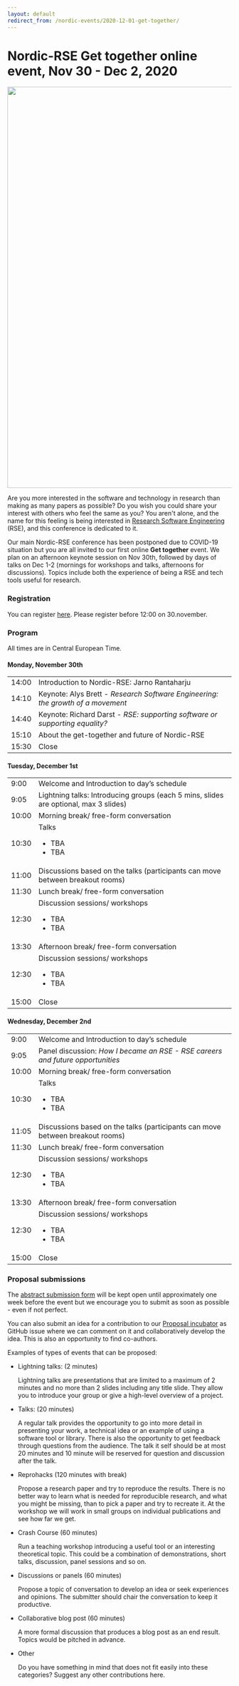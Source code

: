 ```yaml
---
layout: default
redirect_from: /nordic-events/2020-12-01-get-together/
---
```


# Nordic-RSE Get together online event, Nov 30 - Dec 2, 2020

<img src="https://raw.githubusercontent.com/nordic-rse/nordic-rse-materials/main/graphics/www/NordicRSE_GetTogetherNovDec2020_TwitterCard.png" style="width: 900px">

Are you more interested in the software and technology in research than
making as many papers as possible? Do you wish you could share your
interest with others who feel the same as you? You aren't alone, and
the name for this feeling is being interested in [Research Software
Engineering](https://www.software.ac.uk/blog/2016-08-17-not-so-brief-history-research-software-engineers-0)
(RSE), and this conference is dedicated to it.

Our main Nordic-RSE conference has been postponed due to COVID-19 situation but you are all invited to our first
online **Get together** event.  We plan on an afternoon keynote
session on Nov 30th, followed by days of talks on Dec 1-2 (mornings
for workshops and talks, afternoons for discussions). Topics include
both the experience of being a RSE and tech tools useful for research.


### Registration

You can register [here](https://indico.neic.no/event/146/).
Please register before 12:00 on 30.november.


### Program

All times are in Central European Time.


#### Monday, November 30th

<table class="table">
  <tbody>
    <tr class="table-info">
      <td style="width: 10%">14:00</td>
      <td>Introduction to Nordic-RSE: Jarno Rantaharju</td>
    </tr>
    <tr class="table-primary">
      <td>14:10</td>
      <td>Keynote: Alys Brett - <i>Research Software Engineering: the growth of a movement</i></td>
    </tr>
    <tr class="table-primary">
      <td>14:40</td>
      <td>Keynote: Richard Darst - <i>RSE: supporting software or supporting equality?</i></td>
    </tr>
    <tr class="table-info">
      <td>15:10</td>
      <td>About the get-together and future of Nordic-RSE</td>
    </tr>
    <tr>
      <td>15:30</td>
      <td>Close</td>
    </tr>
  </tbody>
</table>


#### Tuesday, December 1st

<table class="table">
  <tbody>
    <tr>
      <td style="width: 10%">9:00</td>
      <td>Welcome and Introduction to day’s schedule</td>
    </tr>
    <tr class="table-info">
      <td>9:05</td>
      <td>Lightning talks: Introducing groups (each 5 mins, slides are optional, max 3 slides)</td>
    </tr>
    <tr>
      <td>10:00</td>
      <td>Morning break/ free-form conversation</td>
    </tr>
    <tr class="table-info">
      <td>10:30</td>
      <td>
	    Talks
	    <ul>
	      <li>TBA</li>
	      <li>TBA</li>
	    </ul>
	  </td>
    </tr>
    <tr class="table-warning">
      <td>11:00</td>
      <td>Discussions based on the talks (participants can move between breakout rooms)</td>
    </tr>
    <tr>
      <td>11:30</td>
      <td>Lunch break/ free-form conversation</td>
    </tr>
    <tr class="table-warning">
      <td>12:30</td>
      <td>
	    Discussion sessions/ workshops
	    <ul>
	      <li>TBA</li>
	      <li>TBA</li>
	    </ul>
	  </td>
    </tr>
    <tr>
      <td>13:30</td>
      <td>Afternoon break/ free-form conversation</td>
    </tr>
    <tr class="table-warning">
      <td>12:30</td>
      <td>
	    Discussion sessions/ workshops
	    <ul>
	      <li>TBA</li>
	      <li>TBA</li>
	    </ul>
	  </td>
    </tr>
    <tr>
      <td>15:00</td>
      <td>Close</td>
    </tr>
  </tbody>
</table>


#### Wednesday, December 2nd

<table class="table">
  <tbody>
    <tr>
      <td style="width: 10%">9:00</td>
      <td>Welcome and Introduction to day’s schedule</td>
    </tr>
    <tr class="table-info">
      <td>9:05</td>
      <td>Panel discussion: <i>How I became an RSE - RSE careers and future opportunities</i></td>
    </tr>
    <tr>
      <td>10:00</td>
      <td>Morning break/ free-form conversation</td>
    </tr>
    <tr class="table-info">
      <td>10:30</td>
      <td>
	    Talks
	    <ul>
	      <li>TBA</li>
	      <li>TBA</li>
	    </ul>
	  </td>
    </tr>
    <tr class="table-warning">
      <td>11:05</td>
      <td>Discussions based on the talks (participants can move between breakout rooms)</td>
    </tr>
    <tr>
      <td>11:30</td>
      <td>Lunch break/ free-form conversation</td>
    </tr>
    <tr class="table-warning">
      <td>12:30</td>
      <td>
	    Discussion sessions/ workshops
	    <ul>
	      <li>TBA</li>
	      <li>TBA</li>
	    </ul>
	  </td>
    </tr>
    <tr>
      <td>13:30</td>
      <td>Afternoon break/ free-form conversation</td>
    </tr>
    <tr class="table-warning">
      <td>12:30</td>
      <td>
	    Discussion sessions/ workshops
	    <ul>
	      <li>TBA</li>
	      <li>TBA</li>
	    </ul>
	  </td>
    </tr>
    <tr>
      <td>15:00</td>
      <td>Close</td>
    </tr>
  </tbody>
</table>


### Proposal submissions

The [abstract submission form](https://indico.neic.no/event/146/) will
be kept open until approximately one week before the event but we encourage
you to submit as soon as possible - even if not perfect.

You can also submit an idea for a contribution to our
[Proposal incubator](https://github.com/nordic-rse/meetups/issues)
as GitHub issue where we can comment on it and collaboratively develop the
idea. This is also an opportunity to find co-authors.

Examples of types of events that can be proposed:

* Lightning talks: (2 minutes)

  Lightning talks are presentations that are limited to a maximum of 2 minutes and no more than 2 slides including
  any title slide. They allow you to introduce your group or give a high-level overview of a project.

* Talks: (20 minutes)

  A regular talk provides the opportunity to go into more detail in presenting your work, a technical idea
  or an example of using a software tool or library. There is also the opportunity to get feedback through
  questions from the audience. The talk it self should be at most 20 minutes and 10 minute will be reserved for
  question and discussion after the talk.

* Reprohacks (120 minutes with break)

  Propose a research paper and try to reproduce the results. There is no better way to learn what
  is needed for reproducible research, and what you might be missing, than to pick a paper and try
  to recreate it. At the workshop we will work in small groups on individual publications and see how far we get.

* Crash Course (60 minutes)

  Run a teaching workshop introducing a useful tool or an interesting theoretical topic. This could
  be a combination of demonstrations, short talks, discussion, panel sessions and so on.

* Discussions or panels (60 minutes)

  Propose a topic of conversation to develop an idea or seek experiences and opinions.
  The submitter should chair the conversation to keep it productive.

* Collaborative blog post (60 minutes)

  A more formal discussion that produces a blog post as an end result.
  Topics would be pitched in advance.

* Other

  Do you have something in mind that does not fit easily into these categories? Suggest any other contributions here.
